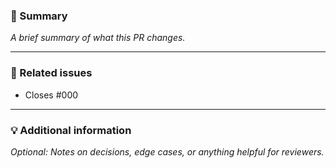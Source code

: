 <!--

This repository uses Markdown files to define changelog entries. If the changes in this pull request are **user-facing**, please create a changelog entry by running the following command:

    pnpm run nice

This will generate a `*.md` file in the `.changelog/` directory for your description. You can create as many as you need.

**Note:**  
If your PR is internal-only (e.g., tests, tooling, docs), you can skip this step - just mention it below.

-->

### 🚀 Summary

*A brief summary of what this PR changes.*

---

### 📌 Related issues

<!--

Although changelog entries list connected issues, GitHub requires listing them here to automatically link and close them.

-->

* Closes #000

---

### 💡 Additional information

*Optional: Notes on decisions, edge cases, or anything helpful for reviewers.*
